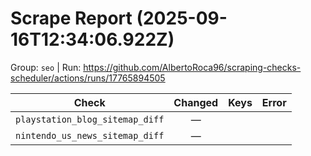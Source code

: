 # Scrape Report (2025-09-16T12:34:06.922Z)

Group: `seo`  |  Run: https://github.com/AlbertoRoca96/scraping-checks-scheduler/actions/runs/17765894505

| Check | Changed | Keys | Error |
|---|:---:|:--|:--|
| `playstation_blog_sitemap_diff` | — |  |  |
| `nintendo_us_news_sitemap_diff` | — |  |  |

